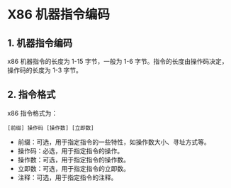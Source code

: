 
# X86 机器指令编码

## 1. 机器指令编码

x86 机器指令的长度为 1-15 字节，一般为 1-6 字节。指令的长度由操作码决定，操作码的长度为 1-3 字节。


## 2. 指令格式

x86 指令格式为：

```
[前缀] 操作码 [操作数] [立即数]
```

- 前缀：可选，用于指定指令的一些特性，如操作数大小、寻址方式等。
- 操作码：必选，用于指定指令的操作。
- 操作数：可选，用于指定指令的操作数。
- 立即数：可选，用于指定指令的立即数。
- 注释：可选，用于指定指令的注释。